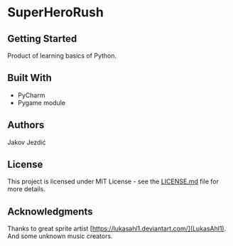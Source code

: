 # SuperHeroRush

## Getting Started

Product of learning basics of Python.

## Built With
* PyCharm
* Pygame module

## Authors

Jakov Jezdić

## License

This project is licensed under MIT License - see the [LICENSE.md](LICENSE.md) file for more details.

## Acknowledgments

Thanks to great sprite artist [https://lukasahl1.deviantart.com/](LukasAhl1).
And some unknown music creators.
